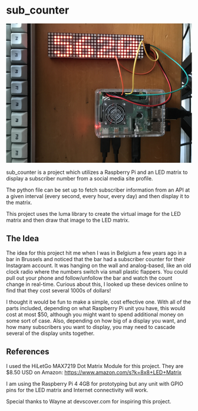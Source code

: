 # sub_counter

![](images/IMG_0641.jpg)

sub_counter is a project which utilizes a Raspberry Pi and an 
LED matrix to display a subscriber number from a social media
site profile. 

The python file can be set up to fetch subscriber information
from an API at a given interval (every second, every hour, every
day) and then display it to the matrix.

This project uses the luma library to create the virtual image
for the LED matrix and then draw that image to the LED matrix.

## The Idea

The idea for this project hit me when I was in Belgium a few
years ago in a bar in Brussels and noticed that the bar had
a subscriber counter for their Instagram account. It was hanging
on the wall and analog-based, like an old clock radio where the
numbers switch via small plastic flappers. You could
pull out your phone and follow/unfollow the bar and watch the
count change in real-time. Curious about this, I looked up these devices 
online to find that they cost several 1000s of dollars! 

I thought it would be fun to make a simple, cost effective 
one. With all of the parts included, depending on what Raspberry
Pi unit you have, this would cost at most $50, although you might 
want to spend additional money on some sort of case. Also, 
depending on how big of a display you want, and how many 
subscribers you want to display, you may need to cascade several
of the display units together.

## References

I used the HiLetGo MAX7219 Dot Matrix Module for this project.
They are $8.50 USD on Amazon:
https://www.amazon.com/s?k=8x8+LED+Matrix

I am using the Raspberry Pi 4 4GB for prototyping but any unit
with GPIO pins for the LED matrix and Internet connectivity will
work.

Special thanks to Wayne at devscover.com for inspiring this
project.
